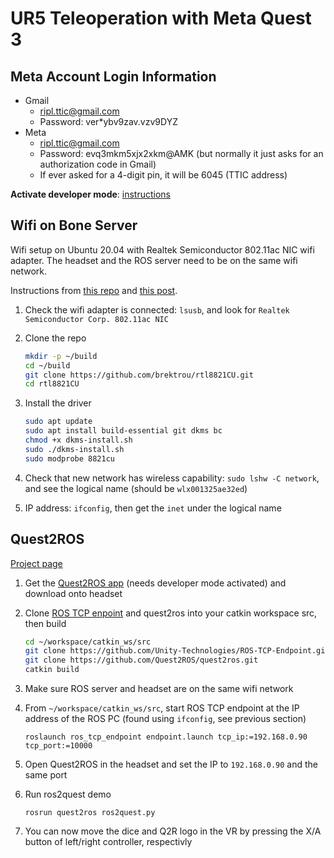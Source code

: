 # UR5 Teleoperation with Meta Quest 3

## Meta Account Login Information

- Gmail
  - [ripl.ttic@gmail.com](mailto:ripl.ttic@gmail.com)
  - Password: ver*ybv9zav.vzv9DYZ
- Meta
  - [ripl.ttic@gmail.com](mailto:ripl.ttic@gmail.com)
  - Password: evq3mkm5xjx2xkm@AMK (but normally it just asks for an authorization code in Gmail)
  - If ever asked for a 4-digit pin, it will be 6045 (TTIC address)

**Activate developer mode**: [instructions](https://www.linkedin.com/pulse/how-easily-activate-developer-mode-your-quest-3-headset-satya-dev-qxetc/)

## Wifi on Bone Server

Wifi setup on Ubuntu 20.04 with Realtek Semiconductor 802.11ac NIC wifi adapter. The headset and the ROS server need to be on the same wifi network.

Instructions from [this repo](https://github.com/brektrou/rtl8821CU) and [this post](https://askubuntu.com/questions/1162974/wireless-usb-adapter-0bdac811-realtek-semiconductor-corp).

1. Check the wifi adapter is connected: `lsusb`, and look for `Realtek Semiconductor Corp. 802.11ac NIC`
2. Clone the repo

    ``` bash
    mkdir -p ~/build
    cd ~/build
    git clone https://github.com/brektrou/rtl8821CU.git
    cd rtl8821CU
    ```

3. Install the driver

    ``` bash
    sudo apt update
    sudo apt install build-essential git dkms bc
    chmod +x dkms-install.sh
    sudo ./dkms-install.sh
    sudo modprobe 8821cu
    ```

4. Check that new network has wireless capability: `sudo lshw -C network`, and see the logical name (should be `wlx001325ae32ed`)
5. IP address: `ifconfig`, then get the `inet` under the logical name

## Quest2ROS

[Project page](https://quest2ros.github.io/)

1. Get the [Quest2ROS app](https://www.oculus.com/experiences/7012450898797913/release-channels/901395321545267/?token=OL4XYlhd) (needs developer mode activated) and download onto headset
2. Clone [ROS TCP enpoint](https://github.com/Unity-Technologies/ROS-TCP-Endpoint) and quest2ros into your catkin workspace src, then build

    ``` bash
    cd ~/workspace/catkin_ws/src
    git clone https://github.com/Unity-Technologies/ROS-TCP-Endpoint.git
    git clone https://github.com/Quest2ROS/quest2ros.git
    catkin build
    ```

3. Make sure ROS server and headset are on the same wifi network
4. From `~/workspace/catkin_ws/src`, start ROS TCP endpoint at the IP address of the ROS PC (found using `ifconfig`, see previous section)

    `roslaunch ros_tcp_endpoint endpoint.launch tcp_ip:=192.168.0.90 tcp_port:=10000`

5. Open Quest2ROS in the headset and set the IP to `192.168.0.90` and the same port
6. Run ros2quest demo

    `rosrun quest2ros ros2quest.py`

7. You can now move the dice and Q2R logo in the VR by pressing the X/A button of left/right controller, respectivly
